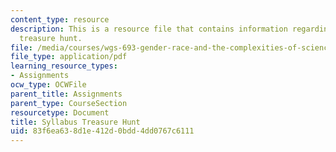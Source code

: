 ```yaml
---
content_type: resource
description: This is a resource file that contains information regarding syllabus
  treasure hunt.
file: /media/courses/wgs-693-gender-race-and-the-complexities-of-science-and-technology-a-problem-based-learning-experiment-spring-2009/83f6ea638d1e412d0bdd4dd0767c6111_MITWGS_693S09_cal02.pdf
file_type: application/pdf
learning_resource_types:
- Assignments
ocw_type: OCWFile
parent_title: Assignments
parent_type: CourseSection
resourcetype: Document
title: Syllabus Treasure Hunt
uid: 83f6ea63-8d1e-412d-0bdd-4dd0767c6111
---
```

